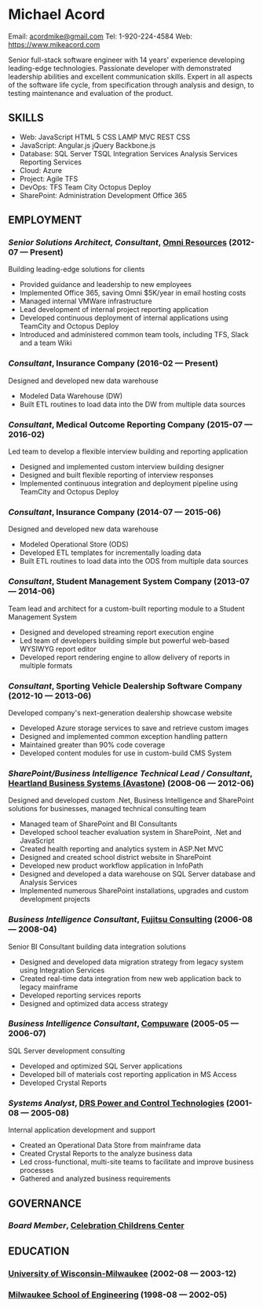 Michael Acord
============
Email: acordmike@gmail.com
Tel: 1-920-224-4584
Web: https://www.mikeacord.com

Senior full-stack software engineer with 14 years' experience developing leading-edge technologies. Passionate developer with demonstrated leadership abilities and excellent communication skills. Expert in all aspects of the software life cycle, from specification through analysis and design, to testing maintenance and evaluation of the product.

## SKILLS

  - Web: JavaScript HTML 5 CSS LAMP MVC REST CSS 
  - JavaScript: Angular.js jQuery Backbone.js 
  - Database: SQL Server TSQL Integration Services Analysis Services Reporting Services 
  - Cloud: Azure 
  - Project: Agile TFS 
  - DevOps: TFS Team City Octopus Deploy 
  - SharePoint: Administration Development Office 365 

## EMPLOYMENT

### *Senior Solutions Architect, Consultant*, [Omni Resources](http://www.omniresources.com) (2012-07 — Present)

Building leading-edge solutions for clients
  - Provided guidance and leadership to new employees
  - Implemented Office 365, saving Omni $5K/year in email hosting costs
  - Managed internal VMWare infrastructure
  - Lead development of internal project reporting application
  - Developed continuous deployment of internal applications using TeamCity and Octopus Deploy
  - Introduced and administered common team tools, including TFS, Slack and a team Wiki

### *Consultant*, Insurance Company (2016-02 — Present)

Designed and developed new data warehouse
  - Modeled Data Warehouse (DW)
  - Built ETL routines to load data into the DW from multiple data sources

### *Consultant*, Medical Outcome Reporting Company (2015-07 — 2016-02)

Led team to develop a flexible interview building and reporting application
  - Designed and implemented custom interview building designer
  - Designed and built flexible reporting of interview responses
  - Implemented continuous integration and deployment pipeline using TeamCity and Octopus Deploy

### *Consultant*, Insurance Company (2014-07 — 2015-06)

Designed and developed new data warehouse
  - Modeled Operational Store (ODS)
  - Developed ETL templates for incrementally loading data
  - Built ETL routines to load data into the ODS from multiple data sources

### *Consultant*, Student Management System Company (2013-07 — 2014-06)

Team lead and architect for a custom-built reporting module to a Student Management System
  - Designed and developed streaming report execution engine
  - Led team of developers building simple but powerful web-based WYSIWYG report editor
  - Developed report rendering engine to allow delivery of reports in multiple formats

### *Consultant*, Sporting Vehicle Dealership Software Company (2012-10 — 2013-06)

Developed company's next-generation dealership showcase website
  - Developed Azure storage services to save and retrieve custom images
  - Designed and implemented common exception handling pattern
  - Maintained greater than 90% code coverage
  - Developed content modules for use in custom-build CMS System

### *SharePoint/Business Intelligence Technical Lead / Consultant*, [Heartland Business Systems (Avastone)](http://www.hbs.net) (2008-06 — 2012-06)

Designed and developed custom .Net, Business Intelligence and SharePoint solutions for businesses, managed technical consulting team
  - Managed team of SharePoint and BI Consultants
  - Developed school teacher evaluation system in SharePoint, .Net and JavaScript
  - Created health reporting and analytics system in ASP.Net MVC
  - Designed and created school district website in SharePoint
  - Developed new product workflow application in InfoPath
  - Designed and developed a data warehouse on SQL Server database and Analysis Services
  - Implemented numerous SharePoint installations, upgrades and custom development projects

### *Business Intelligence Consultant*, [Fujitsu Consulting](http://www.fujitsu.com) (2006-08 — 2008-04)

Senior BI Consultant building data integration solutions
  - Designed and developed data migration strategy from legacy system using Integration Services
  - Created real-time data integration from new web application back to legacy mainframe
  - Developed reporting services reports
  - Designed and optimized data access strategy

### *Business Intelligence Consultant*, [Compuware](http://www.compuware.com) (2005-05 — 2006-07)

SQL Server development consulting
  - Developed and optimized SQL Server applications
  - Developed bill of materials cost reporting application in MS Access
  - Developed Crystal Reports

### *Systems Analyst*, [DRS Power and Control Technologies](http://www.drs.com/) (2001-08 — 2005-08)

Internal application development and support
  - Created an Operational Data Store from mainframe data
  - Created Crystal Reports to the analyze business data
  - Led cross-functional, multi-site teams to facilitate and improve business processes
  - Gathered and analyzed business requirements



## GOVERNANCE

### *Board Member*, [Celebration Childrens Center](http://appletondaycare.com) 



## EDUCATION

### [University of Wisconsin-Milwaukee](http://www.uwm.edu/) (2002-08 — 2003-12)



### [Milwaukee School of Engineering](http://www.msoe.edu) (1998-08 — 2002-05)












